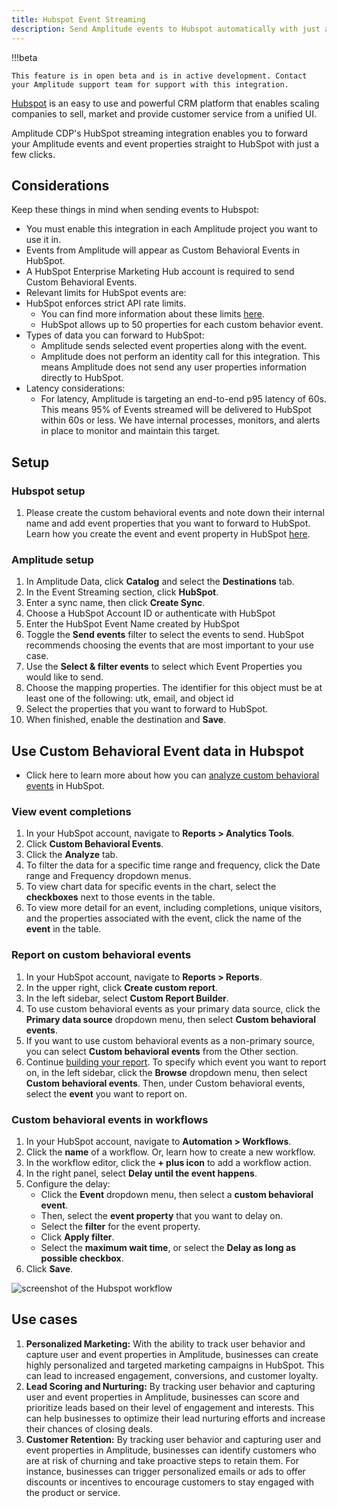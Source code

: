 ```yaml
---
title: Hubspot Event Streaming
description: Send Amplitude events to Hubspot automatically with just a few clicks.
---
```


!!!beta

    This feature is in open beta and is in active development. Contact your Amplitude support team for support with this integration.

[Hubspot](https://www.hubspot.com/) is an easy to use and powerful CRM platform that enables scaling companies to sell, market and provide customer service from a unified UI. 

Amplitude CDP's HubSpot streaming integration enables you to forward your Amplitude events and event properties straight to HubSpot with just a few clicks.


## Considerations

Keep these things in mind when sending events to Hubspot:

- You must enable this integration in each Amplitude project you want to use it in.
- Events from Amplitude will appear as Custom Behavioral Events in HubSpot.
- A HubSpot Enterprise Marketing Hub account is required to send Custom Behavioral Events.
- Relevant limits for HubSpot events are:
- HubSpot enforces strict API rate limits. 
  - You can find more information about these limits [here](https://developers.hubspot.com/docs/api/usage-details).
  - HubSpot allows up to 50 properties for each custom behavior event.
- Types of data you can forward to HubSpot:
  - Amplitude sends selected event properties along with the event.
  - Amplitude does not perform an identity call for this integration. This means Amplitude does not send any user properties information directly to HubSpot.
- Latency considerations:
  - For latency, Amplitude is targeting an end-to-end p95 latency of 60s. This means 95% of Events streamed will be delivered to HubSpot within 60s or less. We have internal processes, monitors, and alerts in place to monitor and maintain this target.   

## Setup

### Hubspot setup

1. Please create the custom behavioral events and note down their internal name and add event properties that you want to forward to HubSpot. Learn how you create the event and event property in HubSpot [here](https://knowledge.hubspot.com/analytics-tools/create-custom-behavioral-events-with-the-code-wizard). 

### Amplitude setup

1. In Amplitude Data, click **Catalog** and select the **Destinations** tab.
2. In the Event Streaming section, click **HubSpot**.
3. Enter a sync name, then click **Create Sync**.
4. Choose a HubSpot Account ID or authenticate with HubSpot
5. Enter the HubSpot Event Name created by HubSpot
6. Toggle the **Send events** filter to select the events to send. HubSpot recommends choosing the events that are most important to your use case. 
7. Use the **Select & filter events** to select which Event Properties you would like to send.
8. Choose the mapping properties. The identifier for this object must be at least one of the following: utk, email, and object id
9. Select the properties that you want to forward to HubSpot.
10. When finished, enable the destination and **Save**.

## Use Custom Behavioral Event data in Hubspot
- Click here to learn more about how you can [analyze custom behavioral events](https://knowledge.hubspot.com/analytics-tools/analyze-custom-behavioral-events) in HubSpot.

### View event completions
1. In your HubSpot account, navigate to **Reports > Analytics Tools**.
2. Click **Custom Behavioral Events**.
3. Click the **Analyze** tab.
4. To filter the data for a specific time range and frequency, click the Date range and Frequency dropdown menus.
5. To view chart data for specific events in the chart, select the **checkboxes** next to those events in the table.
6. To view more detail for an event, including completions, unique visitors, and the properties associated with the event, click the name of the **event** in the table.

### Report on custom behavioral events
1. In your HubSpot account, navigate to **Reports > Reports**.
2. In the upper right, click **Create custom report**.
3. In the left sidebar, select **Custom Report Builder**.
4. To use custom behavioral events as your primary data source, click the **Primary data source** dropdown menu, then select **Custom behavioral events**.
5. If you want to use custom behavioral events as a non-primary source, you can select **Custom behavioral events** from the Other section. 
6. Continue [building your report](https://knowledge.hubspot.com/reports/create-reports-with-the-custom-report-builder). To specify which event you want to report on, in the left sidebar, click the **Browse** dropdown menu, then select **Custom behavioral events**. Then, under Custom behavioral events, select the **event** you want to report on.

### Custom behavioral events in workflows
1. In your HubSpot account, navigate to **Automation > Workflows**.
2. Click the **name** of a workflow. Or, learn how to create a new workflow.
3. In the workflow editor, click the **+ plus icon** to add a workflow action.
4. In the right panel, select **Delay until the event happens**.
5. Configure the delay:
    - Click the **Event** dropdown menu, then select a **custom behavioral event**.
    - Then, select the **event property** that you want to delay on.
    - Select the **filter** for the event property.
    - Click **Apply filter**.
    - Select the **maximum wait time**, or select the **Delay as long as possible checkbox**.
6. Click **Save**.

![screenshot of the Hubspot workflow](../assets/images/partners/hubspot-workflow.png)


## Use cases
1) **Personalized Marketing:** With the ability to track user behavior and capture user and event properties in Amplitude, businesses can create highly personalized and targeted marketing campaigns in HubSpot. This can lead to increased engagement, conversions, and customer loyalty.
2) **Lead Scoring and Nurturing:** By tracking user behavior and capturing user and event properties in Amplitude, businesses can score and prioritize leads based on their level of engagement and interests. This can help businesses to optimize their lead nurturing efforts and increase their chances of closing deals.
3) **Customer Retention:** By tracking user behavior and capturing user and event properties in Amplitude, businesses can identify customers who are at risk of churning and take proactive steps to retain them. For instance, businesses can trigger personalized emails or ads to offer discounts or incentives to encourage customers to stay engaged with the product or service.

